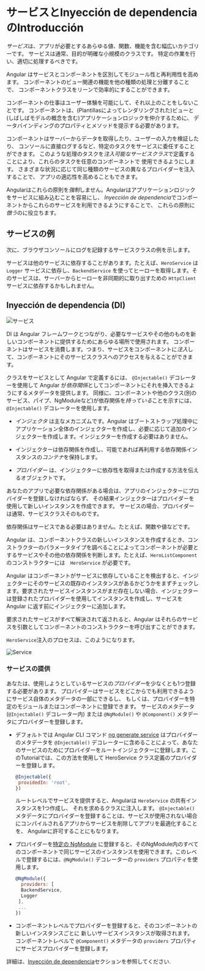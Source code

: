 # サービスとInyección de dependenciaのIntroducción

*サービス*は、アプリが必要とするあらゆる値、関数、機能を含む幅広いカテゴリーです。
サービスは通常、目的が明確な小規模のクラスです。
特定の作業を行い、適切に処理するべきです。

Angular はサービスとコンポーネントを区別してモジュール性と再利用性を高めます。
コンポーネントのビュー関連の機能を他の種類の処理と分離することで、
コンポーネントクラスをリーンで効率的にすることができます。

コンポーネントの仕事はユーザー体験を可能にして、それ以上のことをしないことです。
コンポーネントは、(Plantillasによってレンダリングされた)ビューと
(しばしばモデルの概念を含む)アプリケーションロジックを仲介するために、
データバインディングのプロパティとメソッドを提示する必要があります。

コンポーネントはサーバーからデータを取得したり、ユーザーの入力を検証したり、
コンソールに直接ログするなど、特定のタスクをサービスに委任することができます。
このような処理のタスクを*注入可能なサービスクラス*で定義することにより、これらのタスクを任意のコンポーネントで
使用できるようにします。
さまざまな状況に応じて同じ種類のサービスの異なるプロバイダーを注入することで、
アプリの適応性を高めることもできます。

Angularはこれらの原則を*強制*しません。Angularはアプリケーションロジックをサービスに組み込むことを容易にし、
*Inyección de dependencia*でコンポーネントからこれらのサービスを利用できるようにすることで、
これらの原則に*倣う*のに役立ちます。

## サービスの例

次に、ブラウザコンソールにログを記録するサービスクラスの例を示します。

<code-example path="architecture/src/app/logger.service.ts" header="src/app/logger.service.ts (class)" region="class"></code-example>

サービスは他のサービスに依存することがあります。たとえば、`HeroService` は `Logger` サービスに依存し、`BackendService` を使ってヒーローを取得します。そのサービスは、サーバーからヒーローを非同期的に取り出すための `HttpClient` サービスに依存するかもしれません。

<code-example path="architecture/src/app/hero.service.ts" header="src/app/hero.service.ts (class)" region="class"></code-example>

## Inyección de dependencia (DI)

<img src="generated/images/guide/architecture/dependency-injection.png" alt="サービス" class="left">

DI は Angular フレームワークとつながり、必要なサービスやその他のものを新しいコンポーネントに提供するためにあらゆる場所で使用されます。
コンポーネントはサービスを消費します。つまり、サービスをコンポーネントに*注入*して、コンポーネントにそのサービスクラスへのアクセスを与えることができます。

クラスをサービスとして Angular で定義するには、  `@Injectable()` デコレーターを使用して Angular が*依存関係*としてコンポーネントにそれを挿入できるようにするメタデータを提供します。
同様に、コンポーネントや他のクラス(別のサービス、パイプ、NgModuleなど)が依存関係を*持っている*ことを示すには、 `@Injectable()` デコレーターを使用します。

* *インジェクタ* は主なメカニズムです。Angular はブートストラップ処理中にアプリケーション全体のインジェクターを作成し、必要に応じて追加のインジェクターを作成します。インジェクターを作成する必要はありません。

* インジェクターは依存関係を作成し、可能であれば再利用する依存関係インスタンスの*コンテナ*を保持します。

* *プロバイダー* は、インジェクターに依存性を取得または作成する方法を伝えるオブジェクトです。

あなたのアプリで必要な依存関係がある場合は、アプリのインジェクターにプロバイダーを登録しなければならず、
その結果インジェクターはプロバイダーを使用して新しいインスタンスを作成できます。
サービスの場合、プロバイダーは通常、サービスクラスそのものです。

<div class="alert is-helpful">

依存関係はサービスである必要はありません。たとえば、関数や値などです。

</div>

Angular は、コンポーネントクラスの新しいインスタンスを作成するとき、コンストラクターのパラメータタイプを調べることによってコンポーネントが必要とするサービスやその他の依存関係を判断します。たとえば、`HeroListComponent` のコンストラクターには　`HeroService` が必要です。

<code-example path="architecture/src/app/hero-list.component.ts" header="src/app/hero-list.component.ts (constructor)" region="ctor"></code-example>

Angular はコンポーネントがサービスに依存していることを検出すると、インジェクターにそのサービスの既存のインスタンスがあるかどうかをまずチェックします。要求されたサービスインスタンスがまだ存在しない場合、インジェクターは登録されたプロバイダーを使用してインスタンスを作成し、サービスを Angular に返す前にインジェクターに追加します。

要求されたサービスがすべて解決されて返されると、Angular はそれらのサービスを引数としてコンポーネントのコンストラクターを呼び出すことができます。

`HeroService`注入のプロセスは、このようになります。

<div class="lightbox">
  <img src="generated/images/guide/architecture/injector-injects.png" alt="Service" class="left">
</div>

### サービスの提供

あなたは、使用しようとしているサービスの*プロバイダー*を少なくとも1つ登録する必要があります。
プロバイダーはサービスをどこからでも利用できるようにサービス自体のメタデータの一部にできるし、
もしくは、プロバイダーを特定のモジュールまたはコンポーネントに登録できます。
サービスのメタデータ(`@Injectable()` デコレーター内) または
`@NgModule()` や `@Component()` メタデータにプロバイダーを登録します。

* デフォルトでは Angular CLI コマンド [ng generate service](cli/generate) はプロバイダーのメタデータを `@Injectable()` デコレーターに含めることによって、あなたのサービスのためにプロバイダーをルートインジェクターに登録します。このTutorialでは、この方法を使用して HeroService クラス定義のプロバイダーを登録します。

   ``` js
   @Injectable({
    providedIn: 'root',
   })
   ``` 

   ルートレベルでサービスを提供すると、Angularは `HeroService` の共有インスタンスを1つ作成し、
   それを求めるクラスに注入します。
   `@Injectable()` メタデータにプロバイダーを登録することは、サービスが使用されない場合にコンパイルされるアプリからサービスを削除してアプリを最適化することを、
   Angularに許可することにもなります。

* プロバイダーを[特定の NgModule](guide/architecture-modules) に登録すると、そのNgModule内のすべてのコンポーネントで同じサービスのインスタンスを使用できます。このレベルで登録するには、`@NgModule()` デコレーターの `providers` プロパティを使用します。

   ```js
   @NgModule({
     providers: [
     BackendService,
     Logger
    ],
    ...
   })
   ``` 

* コンポーネントレベルでプロバイダーを登録すると、そのコンポーネントの新しいインスタンスごとに
新しいサービスインスタンスが取得されます。
コンポーネントレベルで `@Component()` メタデータの `providers` プロパティにサービスプロバイダーを登録します。

   <code-example path="architecture/src/app/hero-list.component.ts" header="src/app/hero-list.component.ts (component providers)" region="providers"></code-example>

詳細は、[Inyección de dependencia](guide/dependency-injection)セクションを参照してください.
